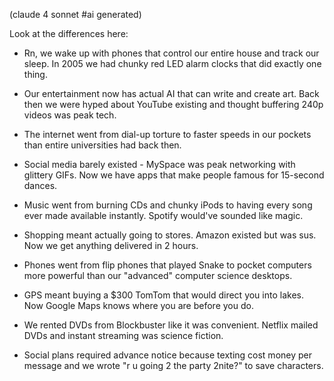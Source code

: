 (claude 4 sonnet #ai generated)

Look at the differences here:

- Rn, we wake up with phones that control our entire house and track our sleep. In 2005 we had chunky red LED alarm clocks that did exactly one thing.

- Our entertainment now has actual AI that can write and create art. Back then we were hyped about YouTube existing and thought buffering 240p videos was peak tech.
   
- The internet went from dial-up torture to faster speeds in our pockets than entire universities had back then.
   
- Social media barely existed - MySpace was peak networking with glittery GIFs. Now we have apps that make people famous for 15-second dances.
   
- Music went from burning CDs and chunky iPods to having every song ever made available instantly. Spotify would've sounded like magic.
   
- Shopping meant actually going to stores. Amazon existed but was sus. Now we get anything delivered in 2 hours.
   
- Phones went from flip phones that played Snake to pocket computers more powerful than our "advanced" computer science desktops.
   
- GPS meant buying a $300 TomTom that would direct you into lakes. Now Google Maps knows where you are before you do.
   
- We rented DVDs from Blockbuster like it was convenient. Netflix mailed DVDs and instant streaming was science fiction.
   
- Social plans required advance notice because texting cost money per message and we wrote "r u going 2 the party 2nite?" to save characters.
